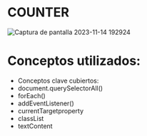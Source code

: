# COUNTER

![Captura de pantalla 2023-11-14 192924](https://github.com/rocioizq/javascript-basics-projects/assets/53886101/ac9ca866-4f4d-487b-9749-9aa2d5c22be2)


# Conceptos utilizados: 

- Conceptos clave cubiertos:
- document.querySelectorAll()
- forEach()
- addEventListener()
- currentTargetproperty
- classList
- textContent

